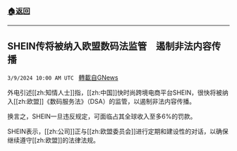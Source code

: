 ###  [:house:返回](README.md)
---


## SHEIN传将被纳入欧盟数码法监管　遏制非法内容传播
`3/9/2024 10:00 AM UTC ` [轉載自GNews](https://gnews.org/articles/2379610)

外电引述[[zh:知情人士]]指，[[zh:中国]]快时尚跨境电商平台SHEIN，很快将被纳入[[zh:欧盟]]《数码服务法》（DSA）的监管，以遏制非法内容传播。

换言之，SHEIN一旦违反规定，可面临占其全球收入至多6%的罚款。

SHEIN表示，[[zh:公司]]正与[[zh:欧盟委员会]]进行定期和建设性的对话，以确保继续遵守[[zh:欧盟]]的法律法规。
